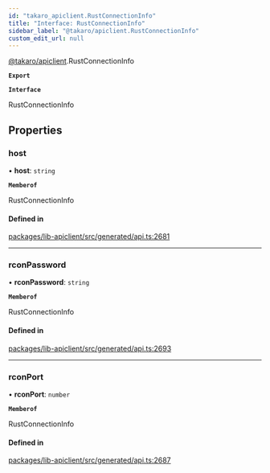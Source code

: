 ```yaml
---
id: "takaro_apiclient.RustConnectionInfo"
title: "Interface: RustConnectionInfo"
sidebar_label: "@takaro/apiclient.RustConnectionInfo"
custom_edit_url: null
---
```


[@takaro/apiclient](../modules/takaro_apiclient.md).RustConnectionInfo

**`Export`**

**`Interface`**

RustConnectionInfo

## Properties

### host

• **host**: `string`

**`Memberof`**

RustConnectionInfo

#### Defined in

[packages/lib-apiclient/src/generated/api.ts:2681](https://github.com/niekcandaele/Takaro/blob/91fb19b/packages/lib-apiclient/src/generated/api.ts#L2681)

___

### rconPassword

• **rconPassword**: `string`

**`Memberof`**

RustConnectionInfo

#### Defined in

[packages/lib-apiclient/src/generated/api.ts:2693](https://github.com/niekcandaele/Takaro/blob/91fb19b/packages/lib-apiclient/src/generated/api.ts#L2693)

___

### rconPort

• **rconPort**: `number`

**`Memberof`**

RustConnectionInfo

#### Defined in

[packages/lib-apiclient/src/generated/api.ts:2687](https://github.com/niekcandaele/Takaro/blob/91fb19b/packages/lib-apiclient/src/generated/api.ts#L2687)
